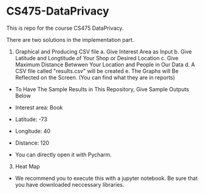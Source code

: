 # CS475-DataPrivacy

This is repo for the course CS475 DataPrivacy.

There are two solutions in the implementation part.

1. Graphical and Producing CSV file
  a. Give Interest Area as Input
  b. Give Latitude and Longtitude of Your Shop or Desired Location
  c. Give Maximum Distance Betwwen Your Location and People in Our Data
  d. A CSV file called "results.csv" will be created 
  e. The Graphs will Be Reflected on the Screen. (You can find what they are in reports) 
  
  * To Have The Sample Results in This Repository, Give Sample Outputs Below
  * Interest area: Book
  * Latitude: -73
  * Longitude: 40
  * Distance: 120
  
  * You can directly open it with Pycharm.
3. Heat Map
  * We recommend you to execute this with a jupyter notebook. Be sure that you have downloaded neccessary libraries.
